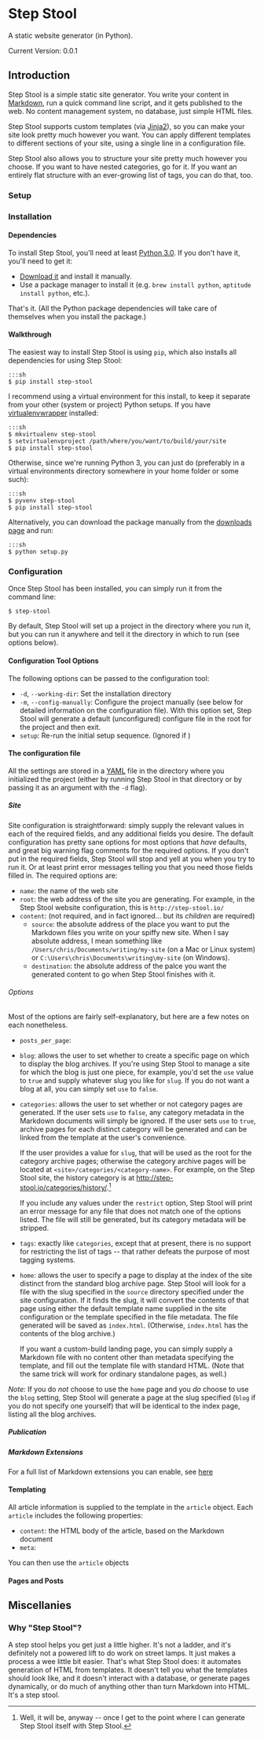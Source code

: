 Step Stool
==========

A static website generator (in Python).

Current Version: 0.0.1

Introduction
------------

Step Stool is a simple static site generator. You write your content in
[Markdown][md], run a quick command line script, and it gets published to the
web. No content management system, no database, just simple HTML files.

Step Stool supports custom templates (via [Jinja2][jinja]), so you can make
your site look pretty much however you want. You can apply different templates
to different sections of your site, using a single line in a configuration file.

Step Stool also allows you to structure your site pretty much however you
choose. If you want to have nested categories, go for it. If you want an
entirely flat structure with an ever-growing list of tags, you can do that, too.

### Setup

### Installation

#### Dependencies

To install Step Stool, you'll need at least [Python 3.0][python]. If you
don't have it, you'll need to get it:

- [Download it][python] and install it manually.
- Use a package manager to install it (e.g. `brew install python`, `aptitude
  install python`, etc.).

That's it. (All the Python package dependencies will take care of themselves
when you install the package.)

#### Walkthrough

The easiest way to install Step Stool is using `pip`, which also installs
all dependencies for using Step Stool:

    :::sh
    $ pip install step-stool

I recommend using a virtual environment for this install, to keep it separate
from your other (system or project) Python setups. If you have
[virtualenvwrapper][vw] installed:

    :::sh
    $ mkvirtualenv step-stool
    $ setvirtualenvproject /path/where/you/want/to/build/your/site
    $ pip install step-stool

Otherwise, since we're running Python 3, you can just do (preferably in a
virtual environments directory somewhere in your home folder or some such):

    :::sh
    $ pyvenv step-stool
    $ pip install step-stool

Alternatively, you can download the package manually from the [downloads
page][download] and run:

    :::sh
    $ python setup.py

### Configuration

Once Step Stool has been installed, you can simply run it from the command line:

    $ step-stool

By default, Step Stool will set up a project in the directory where you run it,
but you can run it anywhere and tell it the directory in which to run (see
options below).

#### Configuration Tool Options

The following options can be passed to the configuration tool:

- `-d`, `--working-dir`: Set the installation directory
- `-m`, `--config-manually`: Configure the project manually (see below for
  detailed information on the configuration file). With this option set, Step
  Stool will generate a default (unconfigured) configure file in the root for
  the project and then exit.
- `setup`: Re-run the initial setup sequence. (Ignored if )

#### The configuration file

All the settings are stored in a [YAML][yaml] file in the directory where you
initialized the project (either by running Step Stool in that directory or by
passing it as an argument with the `-d` flag).

##### Site

Site configuration is straightforward: simply supply the relevant values in each
of the required fields, and any additional fields you desire. The default
configuration has pretty sane options for most options that *have* defaults, and
great big warning flag comments for the required options. If you don't put in
the required fields, Step Stool will stop and yell at you when you try to run
it. Or at least print error messages telling you that you need those fields
filled in. The required options are:

- `name`: the name of the web site
- `root`: the web address of the site you are generating. For example, in the
  Step Stool website configuration, this is `http://step-stool.io/`
- `content`: (not required, and in fact ignored... but its *children* are
  required)
    * `source`: the absolute address of the place you want to put the Markdown
      files you write on your spiffy new site. When I say absolute address, I
      mean something like `/Users/chris/Documents/writing/my-site` (on a Mac or
      Linux system) or `C:\Users\chris\Documents\writing\my-site` (on Windows).
    * `destination`: the absolute address of the palce you want the generated
      content to go when Step Stool finishes with it.

###### Options

Most of the options are fairly self-explanatory, but here are a few notes on
each nonetheless.

- `posts_per_page`:
- `blog`: allows the user to set whether to create a specific page on which to
  display the blog archives. If you're using Step Stool to manage a site for
  which the blog is just one piece, for example, you'd set the `use` value to
  `true` and supply whatever slug you like for `slug`. If you do not want a blog
  at all, you can simply set `use` to `false`.

- `categories`: allows the user to set whether or not category pages are
  generated. If the user sets `use` to `false`, any category metadata in the
  Markdown documents will simply be ignored. If the user sets `use` to `true`,
  archive pages for each distinct category will be generated and can be linked
  from the template at the user's convenience.

    If the user provides a value for `slug`, that will be used as the root for
    the category archive pages; otherwise the category archive pages will be
    located at `<site>/categories/<category-name>`. For example, on the Step
    Stool site, the history category is at
    <http://step-stool.io/categories/history/>.[^1]

    If you include any values under the `restrict` option, Step Stool will
    print an error message for any file that does not match one of the options
    listed. The file will still be generated, but its category metadata will be
    stripped.

- `tags`: exactly like `categories`, except that at present, there is no support
  for restricting the list of tags -- that rather defeats the purpose of most
  tagging systems.

- `home`: allows the user to specify a page to display at the index of the site
  distinct from the standard blog archive page. Step Stool will look for a file
  with the slug specified in the `source` directory specified under the site
  configuration. If it finds the slug, it will convert the contents of that
  page using either the default template name supplied in the site
  configuration or the template specified in the file metadata. The file
  generated will be saved as `index.html`. (Otherwise, `index.html` has the
  contents of the blog archive.)

  If you want a custom-build landing page, you can simply supply a Markdown file
  with no content other than metadata specifying the template, and fill out the
  template file with standard HTML. (Note that the same trick will work for
  ordinary standalone pages, as well.)

*Note:* If you do *not* choose to use the `home` page and you *do* choose to use
the `blog` setting, Step Stool will generate a page at the slug specified
(`blog` if you do not specify one yourself) that will be identical to the index
page, listing all the blog archives.

##### Publication

##### Markdown Extensions

For a full list of Markdown extensions you can enable, see [here][md-ext]

#### Templating

All article information is supplied to the template in the `article` object.
Each `article` includes the following properties:

- `content`: the HTML body of the article, based on the Markdown document
- `meta`:

You can then use the `article` objects

#### Pages and Posts

Miscellanies
------------

### Why "Step Stool"?

A step stool helps you get just a little higher. It's not a ladder, and it's
definitely not a powered lift to do work on street lamps. It just makes a
process a wee little bit easier. That's what Step Stool does: it automates
generation of HTML from templates. It doesn't tell you what the templates should
look like, and it doesn't interact with a database, or generate pages
dynamically, or do much of anything other than turn Markdown into HTML. It's a
step stool.



[download]: /

[jinja]: http://jinja.pocoo.org/ "Jinja 2 Python Templating Language"

[md]: http://daringfireball.net/projects/markdown/

[md-ext]: http://pythonhosted.org/Markdown/extensions/

[python]: http://www.python.org/download/ "Download Python 3 for your platform"

[vw]: https://bitbucket.org/dhellmann/virtualenvwrapper "Extensions to Ian Bickings virtualenv tool"

[yaml]: http://www.yaml.org/



[^1]: Well, it will be, anyway -- once I get to the point where I can generate
Step Stool itself with Step Stool.
